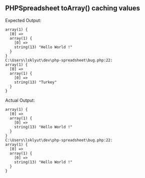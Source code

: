 ## PHPSpreadsheet toArray() caching values

Expected Output:

```
array(1) {
  [0] =>
  array(1) {
    [0] =>
    string(13) "Hello World !"
  }
}
C:\Users\lsklyut\dev\php-spreadsheet\bug.php:22:
array(1) {
  [0] =>
  array(1) {
    [0] =>
    string(13) "Turkey"
  }
}
```

Actual Output:

```
array(1) {
  [0] =>
  array(1) {
    [0] =>
    string(13) "Hello World !"
  }
}
C:\Users\lsklyut\dev\php-spreadsheet\bug.php:22:
array(1) {
  [0] =>
  array(1) {
    [0] =>
    string(13) "Hello World !"
  }
}
```